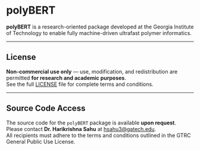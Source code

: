 # polyBERT

**polyBERT** is a research-oriented package developed at the Georgia Institute of Technology to enable fully machine-driven ultrafast polymer informatics.

---

## License

**Non-commercial use only** — use, modification, and redistribution are permitted **for research and academic purposes**.  
See the full [LICENSE](./LICENSE) file for complete terms and conditions.

---

## Source Code Access

The source code for the `polyBERT` package is available **upon request**.  
Please contact **Dr. Harikrishna Sahu** at [hsahu3@gatech.edu](mailto:hsahu3@gatech.edu).  
All recipients must adhere to the terms and conditions outlined in the GTRC General Public Use License.
